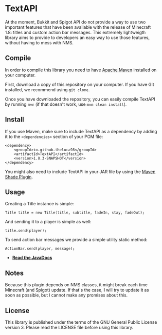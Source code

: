 # TextAPI
At the moment, Bukkit and Spigot API do not provide a way to use
two important features that have been available with the release
of Minecraft 1.8: titles and custom action bar messages. This
extremely lightweigth library aims to provide to developers an
easy way to use those features, without having to mess with NMS.

## Compile
In order to compile this library you need to have
[Apache Maven](https://maven.apache.org) installed on your
computer.

First, download a copy of this repository on your computer. If
you have Git installed, we recommend using `git clone`.

Once you have downloaded the repository, you can easily compile
TextAPI by running `mvn` (if that doesn't work, use `mvn clean
install`).

## Install
If you use Maven, make sure to include TextAPI as a dependency by
adding it to the `<dependencies>` section of your POM file:
```
<dependency>
    <groupId>io.github.theluca98</groupId>
    <artifactId>TextAPI</artifactId>
    <version>1.8.3-SNAPSHOT</version>
</dependency>
```
You might also need to include TextAPI in your JAR file by using
the [Maven Shade Plugin](https://maven.apache.org/plugins/maven-shade-plugin/).

## Usage
Creating a Title instance is simple:
```
Title title = new Title(title, subtitle, fadeIn, stay, fadeOut);
```
And sending it to a player is simple as well:
```
title.send(player);
```
To send action bar messages we provide a simple utility static method:
```
ActionBar.send(player, message);
```
* **[Read the JavaDocs](https://theluca98.github.io/TextAPI/)**

## Notes
Because this plugin depends on NMS classes, it might break each
time Minecraft (and Spigot) update. If that's the case, I will
try to update it as soon as possible, but I cannot make any
promises about this.

## License
This library is published under the terms of the GNU General
Public License version 3. Please read the LICENSE file before
using this library.
